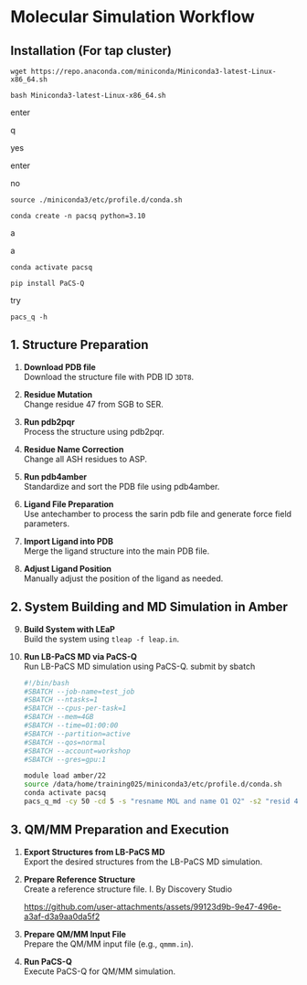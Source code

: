# Molecular Simulation Workflow

## Installation (For tap cluster)
`wget https://repo.anaconda.com/miniconda/Miniconda3-latest-Linux-x86_64.sh`

`bash Miniconda3-latest-Linux-x86_64.sh`

enter

q

yes

enter

no

`source ./miniconda3/etc/profile.d/conda.sh`

`conda create -n pacsq python=3.10`

a

a

`conda activate pacsq`

`pip install PaCS-Q`

try

`pacs_q -h`





## 1. Structure Preparation

1. **Download PDB file**  
   Download the structure file with PDB ID `3DT8`.

2. **Residue Mutation**  
   Change residue 47 from SGB to SER.

3. **Run pdb2pqr**  
   Process the structure using pdb2pqr.

4. **Residue Name Correction**  
   Change all ASH residues to ASP.

5. **Run pdb4amber**  
   Standardize and sort the PDB file using pdb4amber.

6. **Ligand File Preparation**  
   Use antechamber to process the sarin pdb file and generate force field parameters.

7. **Import Ligand into PDB**  
   Merge the ligand structure into the main PDB file.

8. **Adjust Ligand Position**  
   Manually adjust the position of the ligand as needed.

## 2. System Building and MD Simulation in Amber

9. **Build System with LEaP**  
   Build the system using `tleap -f leap.in`.

10. **Run LB-PaCS MD via PaCS-Q**  
    Run LB-PaCS MD simulation using PaCS-Q.
    submit by sbatch
    
      ```bash
      #!/bin/bash
      #SBATCH --job-name=test_job
      #SBATCH --ntasks=1
      #SBATCH --cpus-per-task=1
      #SBATCH --mem=4GB
      #SBATCH --time=01:00:00
      #SBATCH --partition=active       
      #SBATCH --qos=normal            
      #SBATCH --account=workshop       
      #SBATCH --gres=gpu:1             
      
      module load amber/22
      source /data/home/training025/miniconda3/etc/profile.d/conda.sh
      conda activate pacsq
      pacs_q_md -cy 50 -cd 5 -s "resname MOL and name O1 O2" -s2 "resid 43 and name OG"
      ```

## 3. QM/MM Preparation and Execution

1. **Export Structures from LB-PaCS MD**  
   Export the desired structures from the LB-PaCS MD simulation.

2. **Prepare Reference Structure**  
   Create a reference structure file.
   I. By Discovery Studio
   
   https://github.com/user-attachments/assets/99123d9b-9e47-496e-a3af-d3a9aa0da5f2



4. **Prepare QM/MM Input File**  
   Prepare the QM/MM input file (e.g., `qmmm.in`).

5. **Run PaCS-Q**  
   Execute PaCS-Q for QM/MM simulation.


